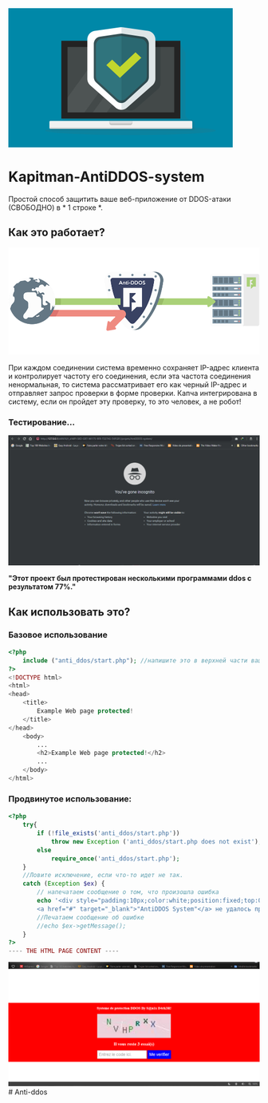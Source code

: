<img src="img/icone.png" >
<h1>Kapitman-AntiDDOS-system</h1>
Простой способ защитить ваше веб-приложение от DDOS-атаки (СВОБОДНО) в * 1 строке *.

## Как это работает?
<img src="img/icon.png" >

При каждом соединении система временно сохраняет IP-адрес клиента и контролирует частоту его соединения, если эта частота соединения ненормальная, то система рассматривает его как черный IP-адрес и отправляет запрос проверки в форме проверки. Капча интегрирована в систему, если он пройдет эту проверку, то это человек, а не робот!

### Тестирование...
<img src="img/Antiddos.gif">

**"Этот проект был протестирован несколькими программами ddos ​​с результатом 77%."**
## Как использовать это?

### Базовое использование
```php
<?php
	include ("anti_ddos/start.php"); //напишите это в верхней части вашего PHP-приложения и все готово !!!
?>
<!DOCTYPE html>
<html>
<head>
	<title>
		Example Web page protected!
	</title>
</head>
	<body>
		...
		<h2>Example Web page protected!</h2>
		...
	</body>
</html>
```

### Продвинутое использование:
```php
<?php
	try{
		if (!file_exists('anti_ddos/start.php'))
			throw new Exception ('anti_ddos/start.php does not exist');
		else
			require_once('anti_ddos/start.php');
	}
	//Ловите исключение, если что-то идет не так.
	catch (Exception $ex) {
		// напечатаем сообщение о том, что произошла ошибка
		echo '<div style="padding:10px;color:white;position:fixed;top:0;left:0;width:100%;background:black;text-align:center;">
		<a href="#" target="_blank">"AntiDDOS System"</a> не удалось правильно загрузить на этом сайте, пожалуйста, оставьте комментарий \'catch Exception\' чтобы увидеть, что происходит!</div>';
		//Печатаем сообщение об ошибке
		//echo $ex->getMessage();
	}
?>
---- THE HTML PAGE CONTENT ----
```
<img src="img/ddos_.PNG">
# Anti-ddos
